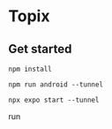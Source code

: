 # Topix

## Get started
```
npm install
```

```
npm run android --tunnel
```


```
npx expo start --tunnel
```
run
